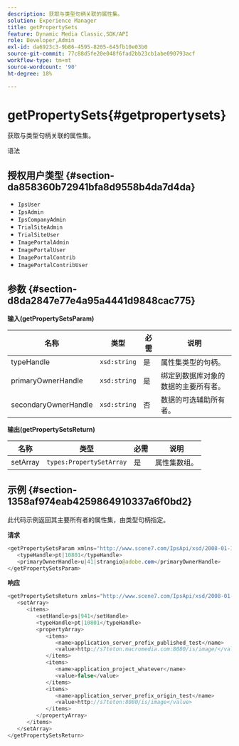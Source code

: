 ```yaml
---
description: 获取与类型句柄关联的属性集。
solution: Experience Manager
title: getPropertySets
feature: Dynamic Media Classic,SDK/API
role: Developer,Admin
exl-id: da6923c3-9b86-4595-8205-645fb10e03b0
source-git-commit: 77c88d5fe20e048f6fad2bb23cb1abe090793acf
workflow-type: tm+mt
source-wordcount: '90'
ht-degree: 18%

---
```


# getPropertySets{#getpropertysets}

获取与类型句柄关联的属性集。

语法

## 授权用户类型 {#section-da858360b72941bfa8d9558b4da7d4da}

* `IpsUser`
* `IpsAdmin`
* `IpsCompanyAdmin`
* `TrialSiteAdmin`
* `TrialSiteUser`
* `ImagePortalAdmin`
* `ImagePortalUser`
* `ImagePortalContrib`
* `ImagePortalContribUser`

## 参数 {#section-d8da2847e77e4a95a4441d9848cac775}

**输入(getPropertySetsParam)**

| 名称 | 类型 | 必需 | 说明 |
|---|---|---|---|
| typeHandle | `xsd:string` | 是 | 属性集类型的句柄。 |
| primaryOwnerHandle | `xsd:string` | 是 | 绑定到数据库对象的数据的主要所有者。 |
| secondaryOwnerHandle | `xsd:string` | 否 | 数据的可选辅助所有者。 |

**输出(getPropertySetsReturn)**

| 名称 | 类型 | 必需 | 说明 |
|---|---|---|---|
| setArray | `types:PropertySetArray` | 是 | 属性集数组。 |

## 示例 {#section-1358af974eab4259864910337a6f0bd2}

此代码示例返回其主要所有者的属性集，由类型句柄指定。

**请求**

```java
<getPropertySetsParam xmlns="http://www.scene7.com/IpsApi/xsd/2008-01-15">
   <typeHandle>pt|10801</typeHandle>
   <primaryOwnerHandle>u|41|strangio@adobe.com</primaryOwnerHandle>
</getPropertySetsParam>
```

**响应**

```java
<getPropertySetsReturn xmlns="http://www.scene7.com/IpsApi/xsd/2008-01-15">
   <setArray>
      <items>
         <setHandle>ps|941</setHandle>
         <typeHandle>pt|10801</typeHandle>
         <propertyArray>
            <items>
               <name>application_server_prefix_published_test</name>
               <value>http://s7teton.macromedia.com:8080/is/image/</value>
            </items>
            <items>
               <name>application_project_whatever</name>
               <value>false</value>
            </items>
            <items>
               <name>application_server_prefix_origin_test</name>
               <value>http://s7teton:8080/is/image</value>
            </items>
         </propertyArray>
      </items>
   </setArray>
</getPropertySetsReturn>
```
